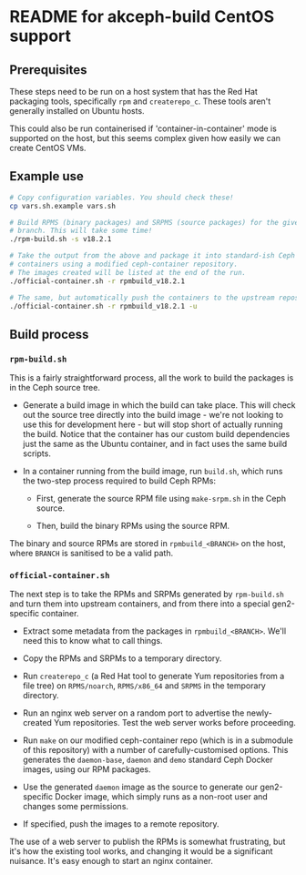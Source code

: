 # README for akceph-build CentOS support

<!-- vscode-markdown-toc -->

<!-- vscode-markdown-toc-config
	numbering=false
	autoSave=true
	/vscode-markdown-toc-config -->
<!-- /vscode-markdown-toc -->

## Prerequisites

These steps need to be run on a host system that has the Red Hat packaging
tools, specifically `rpm` and `createrepo_c`. These tools aren't generally
installed on Ubuntu hosts.

This could also be run containerised if 'container-in-container' mode is
supported on the host, but this seems complex given how easily we can create
CentOS VMs.

## Example use

```sh
# Copy configuration variables. You should check these!
cp vars.sh.example vars.sh

# Build RPMS (binary packages) and SRPMS (source packages) for the given
# branch. This will take some time!
./rpm-build.sh -s v18.2.1

# Take the output from the above and package it into standard-ish Ceph
# containers using a modified ceph-container repository.
# The images created will be listed at the end of the run.
./official-container.sh -r rpmbuild_v18.2.1

# The same, but automatically push the containers to the upstream repository.
./official-container.sh -r rpmbuild_v18.2.1 -u
```

## Build process

### `rpm-build.sh`

This is a fairly straightforward process, all the work to build the packages
is in the Ceph source tree.

- Generate a build image in which the build can take place. This will check
  out the source tree directly into the build image - we're not looking to use
  this for development here - but will stop short of actually running the
  build. Notice that the container has our custom build dependencies just the
  same as the Ubuntu container, and in fact uses the same build scripts.

- In a container running from the build image, run `build.sh`, which runs the
  two-step process required to build Ceph RPMs:

    - First, generate the source RPM file using `make-srpm.sh` in the Ceph
      source.

    - Then, build the binary RPMs using the source RPM.

The binary and source RPMs are stored in `rpmbuild_<BRANCH>` on the host,
where `BRANCH` is sanitised to be a valid path.

### `official-container.sh`

The next step is to take the RPMs and SRPMs generated by `rpm-build.sh` and
turn them into upstream containers, and from there into a special
gen2-specific container.

- Extract some metadata from the packages in `rpmbuild_<BRANCH>`. We'll need
  this to know what to call things.

- Copy the RPMs and SRPMs to a temporary directory.

- Run `createrepo_c` (a Red Hat tool to generate Yum repositories from a file
  tree) on `RPMS/noarch`, `RPMS/x86_64` and `SRPMS` in the temporary
  directory.
  
- Run an nginx web server on a random port to advertise the newly-created Yum
  repositories. Test the web server works before proceeding.

- Run `make` on our modified ceph-container repo (which is in a submodule of
  this repository) with a number of carefully-customised options. This
  generates the `daemon-base`, `daemon` and `demo` standard Ceph Docker
  images, using our RPM packages.

- Use the generated `daemon` image as the source to generate our gen2-specific
  Docker image, which simply runs as a non-root user and changes some
  permissions.

- If specified, push the images to a remote repository.

The use of a web server to publish the RPMs is somewhat frustrating, but
it's how the existing tool works, and changing it would be a significant
nuisance. It's easy enough to start an nginx container.
